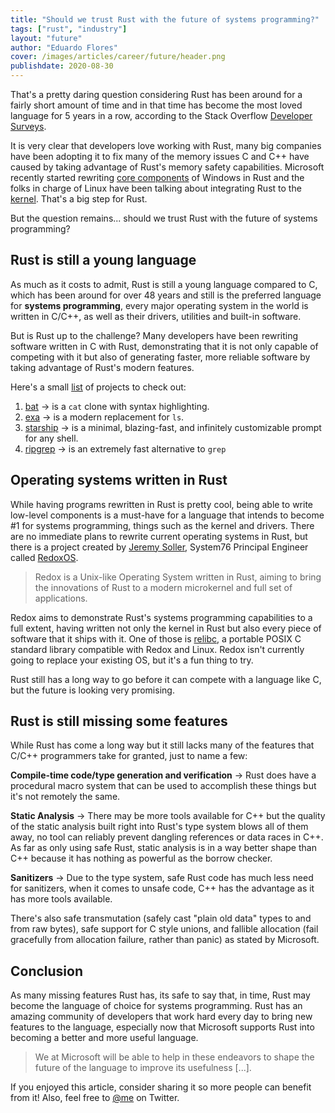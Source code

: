 ```yaml
---
title: "Should we trust Rust with the future of systems programming?"
tags: ["rust", "industry"]
layout: "future"
author: "Eduardo Flores"
cover: /images/articles/career/future/header.png
publishdate: 2020-08-30
---
```


That's a pretty daring question considering Rust has been around for a fairly short amount of time and in that time has become the most loved language for 5 years in a row, according to the Stack Overflow [Developer Surveys](https://insights.stackoverflow.com/survey/2020#technology-most-loved-dreaded-and-wanted-languages-loved).

It is very clear that developers love working with Rust, many big companies have been adopting it to fix many of the memory issues C and C++ have caused by taking advantage of Rust's memory safety capabilities. Microsoft recently started rewriting [core components](https://msrc-blog.microsoft.com/2019/11/07/using-rust-in-windows/) of Windows in Rust and the folks in charge of Linux have been talking about integrating Rust to the [kernel](https://lore.kernel.org/lkml/CAKwvOdmuYc8rW_H4aQG4DsJzho=F+djd68fp7mzmBp3-wY--Uw@mail.gmail.com/T/). That's a big step for Rust.

But the question remains... should we trust Rust with the future of systems programming?

## Rust is still a young language

As much as it costs to admit, Rust is still a young language compared to C, which has been around for over 48 years and still is the preferred language for **systems programming**, every major operating system in the world is written in C/C++, as well as their drivers, utilities and built-in software.

But is Rust up to the challenge? Many developers have been rewriting software written in C with Rust, demonstrating that it is not only capable of competing with it but also of generating faster, more reliable software by taking advantage of Rust's modern features.

Here's a small [list](https://zaiste.net/posts/shell-commands-rust/) of projects to check out:

1.  [bat](https://zaiste.net/posts/shell-commands-rust/#bat) -> is a `cat` clone with syntax highlighting.
2.  [exa](https://zaiste.net/posts/shell-commands-rust/#exa) -> is a modern replacement for `ls`.
3.  [starship](https://zaiste.net/posts/shell-commands-rust/#starship) -> is a minimal, blazing-fast, and infinitely customizable prompt for any shell.
4.  [ripgrep](https://zaiste.net/posts/shell-commands-rust/#ripgrep) -> is an extremely fast alternative to `grep`

## Operating systems written in Rust

While having programs rewritten in Rust is pretty cool, being able to write low-level components is a must-have for a language that intends to become #1 for systems programming, things such as the kernel and drivers. There are no immediate plans to rewrite current operating systems in Rust, but there is a project created by [Jeremy Soller](https://twitter.com/jeremy_soller), System76 Principal Engineer called [RedoxOS](https://www.redox-os.org/).

> Redox is a Unix-like Operating System written in Rust, aiming to bring the innovations of Rust to a modern microkernel and full set of applications.

Redox aims to demonstrate Rust's systems programming capabilities to a full extent, having written not only the kernel in Rust but also every piece of software that it ships with it. One of those is [relibc](https://gitlab.redox-os.org/redox-os/relibc/-/blob/master/README.md), a portable POSIX C standard library compatible with Redox and Linux. Redox isn't currently going to replace your existing OS, but it's a fun thing to try.

Rust still has a long way to go before it can compete with a language like C, but the future is looking very promising.

## Rust is still missing some features

While Rust has come a long way but it still lacks many of the features that C/C++ programmers take for granted, just to name a few:

**Compile-time code/type generation and verification** -> Rust does have a procedural macro system that can be used to accomplish these things but it's not remotely the same.

**Static Analysis** -> There may be more tools available for C++ but the quality of the static analysis built right into Rust's type system blows all of them away, no tool can reliably prevent dangling references or data races in C++. As far as only using safe Rust, static analysis is in a way better shape than C++ because it has nothing as powerful as the borrow checker.

**Sanitizers** -> Due to the type system, safe Rust code has much less need for sanitizers, when it comes to unsafe code, C++ has the advantage as it has more tools available.

There's also safe transmutation (safely cast "plain old data" types to and from raw bytes), safe support for C style unions, and fallible allocation (fail gracefully from allocation failure, rather than panic) as stated by Microsoft.

## Conclusion

As many missing features Rust has, its safe to say that, in time, Rust may become the language of choice for systems programming. Rust has an amazing community of developers that work hard every day to bring new features to the language, especially now that Microsoft supports Rust into becoming a better and more useful language.

> We at Microsoft will be able to help in these endeavors to shape the future of the language to improve its usefulness [...].

If you enjoyed this article, consider sharing it so more people can benefit from it! Also, feel free to [@me](https://twitter.com/edfloreshz) on Twitter.
